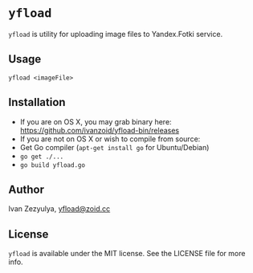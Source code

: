 # `yfload`

`yfload` is utility for uploading image files to Yandex.Fotki service.

## Usage

    yfload <imageFile>

## Installation

- If you are on OS X, you may grab binary here: https://github.com/ivanzoid/yfload-bin/releases
- If you are not on OS X or wish to compile from source:
 - Get Go compiler (`apt-get install go` for Ubuntu/Debian)
 - `go get ./...`
 - `go build yfload.go`

## Author

Ivan Zezyulya, yfload@zoid.cc

## License

`yfload` is available under the MIT license. See the LICENSE file for more info.

